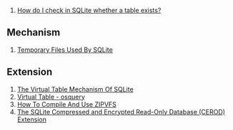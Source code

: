  1. [How do I check in SQLite whether a table exists?]
 
## Mechanism

 1. [Temporary Files Used By SQLite](https://sqlite.org/tempfiles.html)

## Extension
 1. [The Virtual Table Mechanism Of SQLite]
 2. [Virtual Table - osquery]
 3. [How To Compile And Use ZIPVFS](https://sqlite.org/zipvfs/doc/trunk/www/readme.wiki)
 4. [The SQLite Compressed and Encrypted Read-Only Database (CEROD) Extension](https://www.hwaci.com/sw/sqlite/cerod.html)
 
[How do I check in SQLite whether a table exists?]: https://stackoverflow.com/questions/1601151/how-do-i-check-in-sqlite-whether-a-table-exists
[The Virtual Table Mechanism Of SQLite]: https://www.sqlite.org/vtab.html
[Virtual Table - osquery]: https://github.com/osquery/osquery
